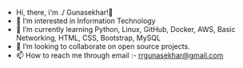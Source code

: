 - Hi, there, i'm ./ Gunasekhar!👋 
- 👀 I’m interested in Information Technology 
- 🌱 I’m currently learning Python, Linux, GitHub, Docker, AWS, Basic Networking, HTML, CSS, Bootstrap, MySQL
- 💞️ I’m looking to collaborate on open source projects.
- 📫 How to reach me through email :- rrgunasekhar@gmail.com 

<!---
guna7222/guna7222 is a ✨ special ✨ repository because its `README.md` (this file) appears on your GitHub profile.
You can click the Preview link to take a look at your changes.
--->
